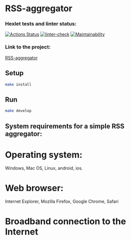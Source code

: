 # RSS-aggregator
### Hexlet tests and linter status:
[![Actions Status](https://github.com/Karen2485/frontend-project-11/workflows/hexlet-check/badge.svg)](https://github.com/Karen2485/frontend-project-11/actions)
[![linter-check](https://github.com/Karen2485/frontend-project-11/actions/workflows/linter-check.yml/badge.svg)](https://github.com/Karen2485/frontend-project-11/actions/workflows/linter-check.yml)
[![Maintainability](https://api.codeclimate.com/v1/badges/6164d29d8d148bc9ebd3/maintainability)](https://codeclimate.com/github/Karen2485/frontend-project-11/maintainability)

### Link to the project:
[RSS-aggregator](https://frontend-project-11-git-main-asatran687-gmailcom.vercel.app)

## Setup

```sh
make install
```

## Run

```sh
make develop
```

## System requirements for a simple RSS aggregator:
# Operating system: 
Windows, Mac OS, Linux, android, ios.
# Web browser: 
Internet Explorer, Mozilla Firefox, Google Chrome, Safari
# Broadband connection to the Internet